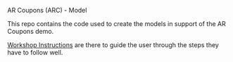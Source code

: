 AR Coupons (ARC) - Model 

This repo contains the code used to create the models in support of the AR Coupons demo. 

[Workshop Instructions](attendee_instructions.md) are there to guide the user through the steps they have to follow well. 

